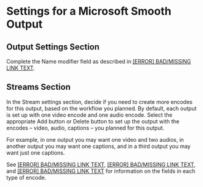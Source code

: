 # Settings for a Microsoft Smooth Output<a name="output-settings-smooth"></a>

## Output Settings Section<a name="smooth-output-section"></a>

Complete the Name modifier field as described in [[ERROR] BAD/MISSING LINK TEXT](smooth-group-fields.md#smooth-destinations)\.

## Streams Section<a name="smooth-streams-section"></a>

In the Stream settings section, decide if you need to create more encodes for this output, based on the workflow you planned\. By default, each output is set up with one video encode and one audio encode\. Select the appropriate Add button or Delete button to set up the output with the encodes – video, audio, captions – you planned for this output\.

For example, in one output you may want one video and two audios, in another output you may want one captions, and in a third output you may want just one captions\.

See [[ERROR] BAD/MISSING LINK TEXT](creating-a-channel-step6.md), [[ERROR] BAD/MISSING LINK TEXT](creating-a-channel-step7.md), and [[ERROR] BAD/MISSING LINK TEXT](creating-a-channel-step8.md) for information on the fields in each type of encode\.